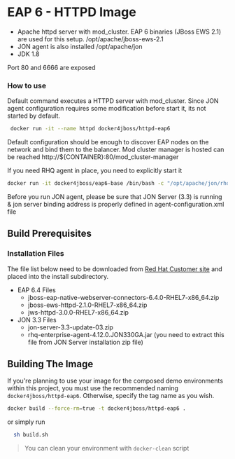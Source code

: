 EAP 6 - HTTPD Image
=======

- Apache httpd server with mod_cluster. EAP 6 binaries (JBoss EWS 2.1)  are used for this setup. /opt/apache/jboss-ews-2.1
- JON agent is also installed /opt/apache/jon
- JDK 1.8

 Port 80 and 6666 are exposed


### How to use

Default command executes a HTTPD server  with mod_cluster. Since JON agent configuration requires some modification before start it, its not started by default.

```bash
 docker run -it --name httpd docker4jboss/httpd-eap6
```
 Default configuration should be enough to discover EAP nodes on the network and bind them to the balancer. Mod cluster manager is hosted can be reached http://${CONTAINER}:80/mod_cluster-manager

  If you need RHQ agent in place, you need to explicitly start it
```bash
docker run -it docker4jboss/eap6-base /bin/bash -c "/opt/apache/jon/rhq-agent/bin/rhq-agent-wrapper.sh start;  /opt/apache/launch.sh"
```
  Before you run JON agent, please be sure that JON Server (3.3) is running & jon server binding address is properly defined in agent-configuration.xml  file


## Build Prerequisites

### Installation Files

The file list below need to be downloaded from [Red Hat Customer site](http://access.redhat.com) and placed into the install subdirectory.

* EAP 6.4 Files
  * jboss-eap-native-webserver-connectors-6.4.0-RHEL7-x86_64.zip
  * jboss-ews-httpd-2.1.0-RHEL7-x86_64.zip
  * jws-httpd-3.0.0-RHEL7-x86_64.zip
* JON 3.3 Files
  * jon-server-3.3-update-03.zip
  * rhq-enterprise-agent-4.12.0.JON330GA.jar (you need to extract this file from JON Server installation zip file)

## Building The Image

 If you're planning to use your image for the composed demo environments within this project, you must use the recommended naming ```docker4jboss/httpd-eap6```. Otherwise, specify the tag name as you wish.

```bash
docker build --force-rm=true -t docker4jboss/httpd-eap6 .
```
  or simply run

```bash
  sh build.sh
```

 > You can clean your environment with ```docker-clean``` script
